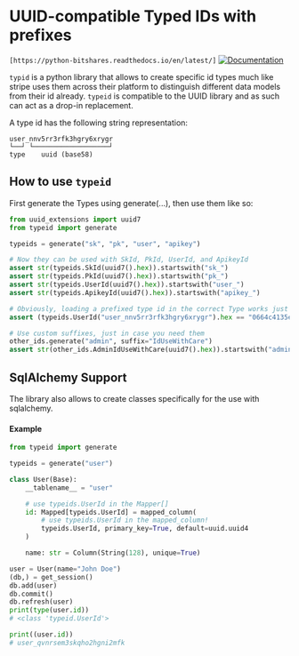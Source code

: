 # UUID-compatible Typed IDs with prefixes
`[https://python-bitshares.readthedocs.io/en/latest/]`
[![Documentation](https://readthedocs.org/projects/typeid/badge/?version=latest)](https://typeid.readthedocs.io/en/latest/?badge=latest)

`typid` is a python library that allows to create specific id types much like
stripe uses them across their platform to distinguish different data models from
their id already. `typeid` is compatible to the UUID library and as such can act
as a drop-in replacement.

A type id has the following string representation:

    user_nnv5rr3rfk3hgry6xrygr
    └──┘ └───────────────────┘
    type    uuid (base58)

## How to use `typeid`

First generate the Types using generate(...), then use them like so:

```python
from uuid_extensions import uuid7
from typeid import generate

typeids = generate("sk", "pk", "user", "apikey")

# Now they can be used with SkId, PkId, UserId, and ApikeyId
assert str(typeids.SkId(uuid7().hex)).startswith("sk_")
assert str(typeids.PkId(uuid7().hex)).startswith("pk_")
assert str(typeids.UserId(uuid7().hex)).startswith("user_")
assert str(typeids.ApikeyId(uuid7().hex)).startswith("apikey_")

# Obviously, loading a prefixed type id in the correct Type works just fine
assert (typeids.UserId("user_nnv5rr3rfk3hgry6xrygr").hex == "0664c4135ed83faabd4bc0dc33839c9f")

# Use custom suffixes, just in case you need them
other_ids.generate("admin", suffix="IdUseWithCare")
assert str(other_ids.AdminIdUseWithCare(uuid7().hex)).startswith("admin_")
```

## SqlAlchemy Support

The library also allows to create classes specifically for the use with
sqlalchemy.

#### Example

```python
from typeid import generate

typeids = generate("user")

class User(Base):
    __tablename__ = "user"

    # use typeids.UserId in the Mapper[]
    id: Mapped[typeids.UserId] = mapped_column(
        # use typeids.UserId in the mapped_column!
        typeids.UserId, primary_key=True, default=uuid.uuid4
    )

    name: str = Column(String(128), unique=True)

user = User(name="John Doe")
(db,) = get_session()
db.add(user)
db.commit()
db.refresh(user)
print(type(user.id))
# <class 'typeid.UserId'>

print((user.id))
# user_qvnrsem3skqho2hgni2mfk
```
